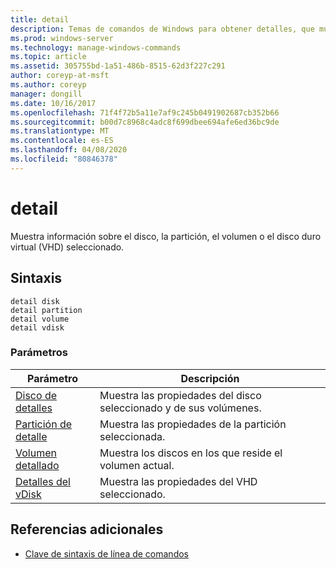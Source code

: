 ```yaml
---
title: detail
description: Temas de comandos de Windows para obtener detalles, que muestra información sobre el disco, la partición, el volumen o el disco duro virtual (VHD) seleccionados.
ms.prod: windows-server
ms.technology: manage-windows-commands
ms.topic: article
ms.assetid: 305755bd-1a51-486b-8515-62d3f227c291
author: coreyp-at-msft
ms.author: coreyp
manager: dongill
ms.date: 10/16/2017
ms.openlocfilehash: 71f4f72b5a11e7af9c245b0491902687cb352b66
ms.sourcegitcommit: b00d7c8968c4adc8f699dbee694afe6ed36bc9de
ms.translationtype: MT
ms.contentlocale: es-ES
ms.lasthandoff: 04/08/2020
ms.locfileid: "80846378"
---
```

# <a name="detail"></a>detail

Muestra información sobre el disco, la partición, el volumen o el disco duro virtual (VHD) seleccionado.

## <a name="syntax"></a>Sintaxis

```
detail disk
detail partition
detail volume 
detail vdisk
```

### <a name="parameters"></a>Parámetros

|Parámetro|Descripción|
|---------|-----------|
|[Disco de detalles](detail-disk.md)|Muestra las propiedades del disco seleccionado y de sus volúmenes.|
|[Partición de detalle](detail-partition.md)|Muestra las propiedades de la partición seleccionada.|
|[Volumen detallado](detail-volume.md)|Muestra los discos en los que reside el volumen actual.|
|[Detalles del vDisk](detail-vdisk.md)|Muestra las propiedades del VHD seleccionado.|

## <a name="additional-references"></a>Referencias adicionales

- [Clave de sintaxis de línea de comandos](command-line-syntax-key.md)

